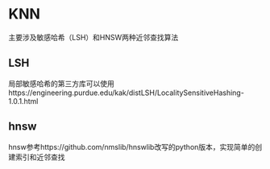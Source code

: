 # KNN

主要涉及敏感哈希（LSH）和HNSW两种近邻查找算法

## LSH
局部敏感哈希的第三方库可以使用https://engineering.purdue.edu/kak/distLSH/LocalitySensitiveHashing-1.0.1.html

## hnsw
hnsw参考https://github.com/nmslib/hnswlib改写的python版本，实现简单的创建索引和近邻查找